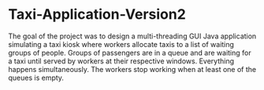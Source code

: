 # Taxi-Application-Version2

The goal of the project was to design a multi-threading GUI Java application simulating a taxi kiosk where workers allocate taxis to a list of waiting groups of people. Groups of passengers are in a queue and are waiting for a taxi until served by workers at   their respective windows. Everything happens simultaneously. The workers stop working when at least one of the queues is empty.


